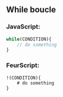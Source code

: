## While boucle
### JavaScript:
```javascript
while(CONDITION){
    // do something
}
```
### FeurScript:
```feurscript
!(CONDITION){
    # do something
}
```
